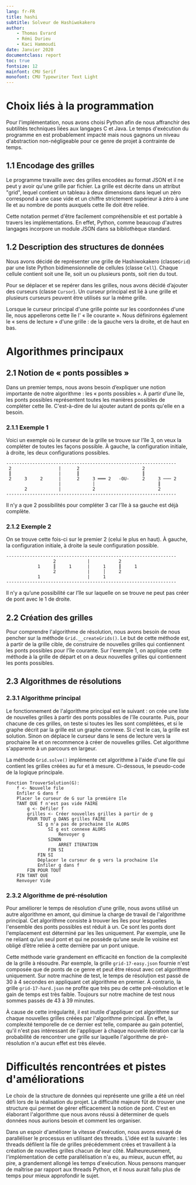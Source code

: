 ```yaml
---
lang: fr-FR
title: hashi
subtitle: Solveur de Hashiwokakero
author:
    - Thomas Evrard
    - Rémi Durieu
    - Kaci Hammoudi
date: Janvier 2020
documentclass: report
toc: true
fontsize: 12
mainfont: CMU Serif
monofont: CMU Typewriter Text Light
---
```


# Choix liés à la programmation

Pour l'implémentation, nous avons choisi Python afin de nous affranchir
des subtilités techniques liées aux langages C et Java. Le temps d'exécution
du programme en est probablement impacté mais nous gagnons un niveau
d'abstraction non-négligeable pour ce genre de projet à contrainte de temps.

## 1.1  Encodage des grilles

Le programme travaille avec des grilles encodées au format JSON et il ne peut
y avoir qu'une grille par fichier. La grille est décrite dans un attribut
"grid", lequel contient un tableau à deux dimensions dans lequel un zéro
correspond à une case vide et un chiffre strictement supérieur à zéro à une
île et au nombre de ponts auxquels cette île doit être reliée.

Cette notation permet d'être facilement compréhensible et est portable à
travers les implémentations. En effet, Python, comme beaucoup d'autres
langages incorpore un module JSON dans sa bibliothèque standard.

## 1.2 Description des structures de données

Nous avons décidé de représenter une grille de Hashiwokakero (classe`Grid`)
par une liste Python bidimensionnelle de cellules (classe `Cell`).
Chaque cellule contient soit une île, soit un ou plusieurs ponts, soit rien du
tout.

Pour se déplacer et se repérer dans les grilles, nous avons décidé d’ajouter
des curseurs (classe `Cursor`). Un curseur principal est lié à une grille et
plusieurs curseurs peuvent être utilisés sur la même grille.

Lorsque le curseur principal d'une grille pointe sur les coordonnées d'une
île, nous appellerons cette île l' « île courante ». Nous définirons également
le « sens de lecture » d'une grille : de la gauche vers la droite, et de haut
en bas.

# Algorithmes principaux

## 2.1 Notion de « ponts possibles »

Dans un premier temps, nous avons besoin d’expliquer une notion importante de
notre algorithme : les « ponts possibles ». À partir d’une île, les ponts
possibles représentent toutes les manières possibles de compléter cette île. C'est-à-dire de lui ajouter autant de ponts qu'elle en a besoin.

### 2.1.1 Exemple 1

Voici un exemple où le curseur de la grille se trouve sur l’île 3, on veux la compléter de toutes les façons possible. À gauche, la configuration initiale,
à droite, les deux configurations possibles.

```
-----------------------------------------------------------------
 2                  |      2                        2
 ║                  |      ║                        ║
 2     3     2      |      2     3 ═══ 2   -OU-     2     3 ─── 2
                    |            │                        ║
       2            |            2                        2
-----------------------------------------------------------------
```

Il n’y a que 2 possibilités pour compléter 3 car l’île à sa gauche est déjà
complète.

### 2.1.2 Exemple 2

On se trouve cette fois-ci sur le premier 2 (celui le plus en haut). À gauche,
la configuration initiale, à droite la seule configuration possible.

```
-----------------------------------------------------------------
                  2            |           2
            1     ║     1      |     1     ║     1
                  2            |     │     2
            1                  |     1
-----------------------------------------------------------------
```

Il n’y a qu’une possibilité car l’île sur laquelle on se trouve ne peut pas créer de pont avec le 1 de droite.

## 2.2 Création des grilles

Pour comprendre l'algorithme de résolution, nous avons besoin de nous pencher
sur la méthode `Grid.__createGrids()`. Le but de cette méthode est, à partir
de la grille cible, de construire de nouvelles grilles qui contiennent les
ponts possibles pour l'île courante. Sur l'exemple 1, on applique cette
méthode à la grille de départ et on a deux nouvelles grilles qui contiennent
les ponts possibles.

## 2.3 Algorithmes de résolutions

### 2.3.1 Algorithme principal

Le fonctionnement de l'algorithme principal est le suivant : on crée une
liste de nouvelles grilles à partir des ponts possibles de l'île courante.
Puis, pour chacune de ces grilles, on teste si toutes les îles sont complétées,
et si le graphe décrit par la grille est un graphe connexe. Si c'est le cas,
la grille est solution. Sinon on déplace le curseur dans le sens de lecture vers la prochaine île et on recommence à créer de nouvelles grilles. Cet
algorithme s'apparente à un parcours en largeur.

La méthode `Grid.solve()` implémente cet algorithme à l'aide d'une file qui
contient les grilles créées au fur et à mesure. Ci-dessous, le pseudo-code de
la logique principale.

```
Fonction TrouverSolution(G):
    f <- Nouvelle file
    Enfiler G dans f
    Placer le curseur de G sur la première île
    TANT QUE f n'est pas vide FAIRE
        g <- Défiler f
        grilles <- Créer nouvelles grilles à partir de g
        POUR TOUT g DANS grilles FAIRE
            SI g n'a pas de prochaine île ALORS
                SI g est connexe ALORS
                    Renvoyer g
                SINON
                    ARRET ITERATION
                FIN SI
            FIN SI
            Déplacer le curseur de g vers la prochaine île
            Enfiler g dans f
        FIN POUR TOUT
    FIN TANT QUE
    Renvoyer Vide
```

### 2.3.2 Algorithme de pré-résolution

Pour améliorer le temps de résolution d'une grille, nous avons utilisé un
autre algorithme en amont, qui diminue la charge de travail de l'algorithme
principal. Cet algorithme consiste à trouver les îles pour lesquelles l'ensemble des ponts possibles est réduit à un. Ce sont les ponts dont
l'emplacement est déterminé par les îles uniquement. Par exemple, une île ne
reliant qu’un seul pont et qui ne possède qu’une seule île voisine est obligé
d’être reliée à cette dernière par un pont unique.

Cette méthode varie grandement en efficacité en fonction de la complexité de la
grille à résoudre. Par exemple, la grille `grid-17-easy.json` fournie n'est
composée que de ponts de ce genre et peut être résout avec cet algorithme
uniquement. Sur notre machine de test, le temps de résolution est passé de 30 à
4 secondes en appliquant cet algorithme en premier. À contrario, la grille
`grid-17-hard.json` ne profite que très peu de cette pré-résolution et le gain
de temps est très faible. Toujours sur notre machine de test nous sommes
passés de 43 à 39 minutes.

À cause de cette irrégularité, il est inutile d'appliquer cet algorithme sur
chaque nouvelles grilles créées par l'algorithme principal. En effet, la
complexité temporelle de ce dernier est telle, comparée au gain potentiel,
qu'il n'est pas intéressant de l'appliquer à chaque nouvelle itération
car la probabilité de rencontrer une grille sur laquelle l'algorithme de pré-résolution n'a aucun effet est très élevée.

# Difficultés rencontrées et pistes d'améliorations

Le choix de la structure de données qui représente une grille a été un réel
défi lors de la réalisation du projet. La difficulté majeure fût de trouver
une structure qui permet de gérer efficacement la notion de pont. C'est en
élaborant l'algorithme que nous avons réussi à déterminer de quels données
nous aurions besoin et comment les organiser.

Dans un espoir d'améliorer la vitesse d'exécution, nous avons essayé
de paralléliser le processus en utilisant des threads. L'idée est la suivante :
les threads défilent la file de grilles précédemment crées et travaillent à la
création de nouvelles grilles chacun de leur côté. Malheureusement,
l'implémentation de cette parallélisation n'a eu, au mieux, aucun effet,
au pire, a grandement allongé les temps d'exécution. Nous pensons manquer de maîtrise par rapport aux threads Python, et il nous aurait fallu plus de temps
pour mieux approfondir le sujet.


